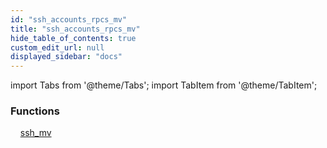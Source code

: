 ```yaml
---
id: "ssh_accounts_rpcs_mv"
title: "ssh_accounts_rpcs_mv"
hide_table_of_contents: true
custom_edit_url: null
displayed_sidebar: "docs"
---
```


import Tabs from '@theme/Tabs';
import TabItem from '@theme/TabItem';

<Tabs queryString="view">
  <TabItem value="components" label="Components" default>

### Functions
    [ssh_mv](../../ssh/tables/ssh_accounts_rpcs_mv.SshMv)

</TabItem>
  <TabItem value="code-examples" label="Code examples">

</TabItem>
</Tabs>
